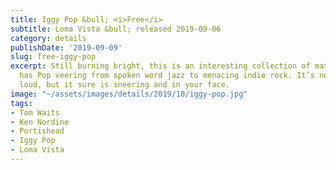 ```yaml
---
title: Iggy Pop &bull; <i>Free</i>
subtitle: Loma Vista &bull; released 2019-09-06
category: details
publishDate: '2019-09-09'
slug: free-iggy-pop
excerpt: Still burning bright, this is an interesting collection of material that
  has Pop veering from spoken word jazz to menacing indie rock. It’s not fast and
  loud, but it sure is sneering and in your face.
image: "~/assets/images/details/2019/10/iggy-pop.jpg"
tags:
- Tom Waits
- Ken Nordine
- Portishead
- Iggy Pop
- Loma Vista
---
```


